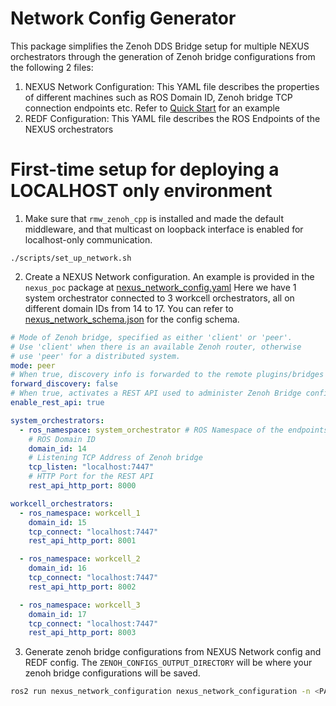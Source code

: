 # Network Config Generator

This package simplifies the Zenoh DDS Bridge setup for multiple NEXUS orchestrators through the generation of Zenoh bridge configurations from the following 2 files:
1. NEXUS Network Configuration: This YAML file describes the properties of different machines such as ROS Domain ID, Zenoh bridge TCP connection endpoints etc. Refer to [Quick Start](#quick-start) for an example
2. REDF Configuration: This YAML file describes the ROS Endpoints of the NEXUS orchestrators

# First-time setup for deploying a LOCALHOST only environment

1. Make sure that `rmw_zenoh_cpp` is installed and made the default middleware, and that multicast on loopback interface is enabled for localhost-only communication.
```
./scripts/set_up_network.sh
```

2. Create a NEXUS Network configuration. An example is provided in the `nexus_poc` package at [nexus_network_config.yaml](../nexus_poc/config/zenoh/nexus_network_config.yaml) Here we have 1 system orchestrator connected to 3 workcell orchestrators, all on different domain IDs from 14 to 17.
You can refer to [nexus_network_schema.json](schemas/nexus_network_schema.json) for the config schema.

```yaml
# Mode of Zenoh bridge, specified as either 'client' or 'peer'.
# Use 'client' when there is an available Zenoh router, otherwise
# use 'peer' for a distributed system.
mode: peer
# When true, discovery info is forwarded to the remote plugins/bridges
forward_discovery: false
# When true, activates a REST API used to administer Zenoh Bridge configurations
enable_rest_api: true

system_orchestrators:
  - ros_namespace: system_orchestrator # ROS Namespace of the endpoints
    # ROS Domain ID
    domain_id: 14
    # Listening TCP Address of Zenoh bridge
    tcp_listen: "localhost:7447"
    # HTTP Port for the REST API
    rest_api_http_port: 8000

workcell_orchestrators:
  - ros_namespace: workcell_1
    domain_id: 15
    tcp_connect: "localhost:7447"
    rest_api_http_port: 8001

  - ros_namespace: workcell_2
    domain_id: 16
    tcp_connect: "localhost:7447"
    rest_api_http_port: 8002

  - ros_namespace: workcell_3
    domain_id: 17
    tcp_connect: "localhost:7447"
    rest_api_http_port: 8003
```

3. Generate zenoh bridge configurations from NEXUS Network config and REDF config. The `ZENOH_CONFIGS_OUTPUT_DIRECTORY` will be where your zenoh bridge configurations will be saved.
```bash
ros2 run nexus_network_configuration nexus_network_configuration -n <PATH_TO_NEXUS_NETWORK_CONFIG> -r <PATH_TO_REDF_CONFIGS> -o <ZENOH_CONFIGS_OUTPUT_DIRECTORY>
```

